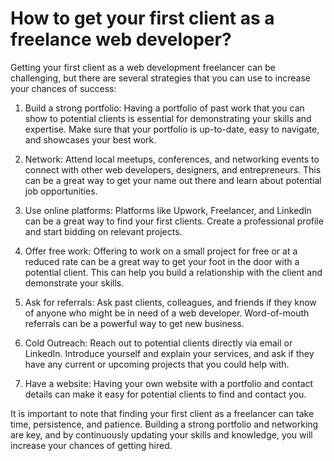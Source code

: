 # How to get your first client as a freelance web developer?

Getting your first client as a web development freelancer can be challenging, but there are several strategies that you can use to increase your chances of success:

1. Build a strong portfolio: Having a portfolio of past work that you can show to potential clients is essential for demonstrating your skills and expertise. Make sure that your portfolio is up-to-date, easy to navigate, and showcases your best work.
    
2. Network: Attend local meetups, conferences, and networking events to connect with other web developers, designers, and entrepreneurs. This can be a great way to get your name out there and learn about potential job opportunities.
    
3. Use online platforms: Platforms like Upwork, Freelancer, and LinkedIn can be a great way to find your first clients. Create a professional profile and start bidding on relevant projects.
    
4. Offer free work: Offering to work on a small project for free or at a reduced rate can be a great way to get your foot in the door with a potential client. This can help you build a relationship with the client and demonstrate your skills.
    
5. Ask for referrals: Ask past clients, colleagues, and friends if they know of anyone who might be in need of a web developer. Word-of-mouth referrals can be a powerful way to get new business.
    
6. Cold Outreach: Reach out to potential clients directly via email or LinkedIn. Introduce yourself and explain your services, and ask if they have any current or upcoming projects that you could help with.
    
7. Have a website: Having your own website with a portfolio and contact details can make it easy for potential clients to find and contact you.
    

It is important to note that finding your first client as a freelancer can take time, persistence, and patience. Building a strong portfolio and networking are key, and by continuously updating your skills and knowledge, you will increase your chances of getting hired.